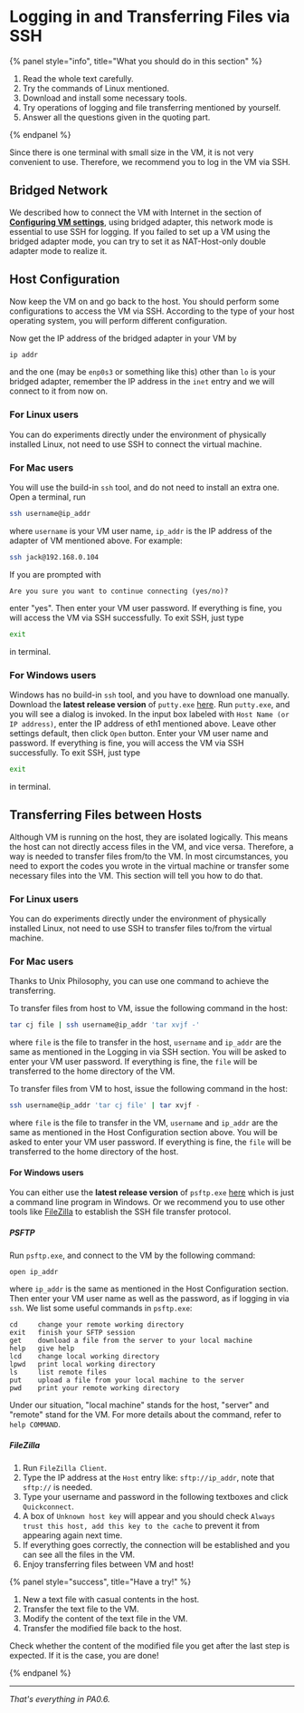 # Logging in and Transferring Files via SSH

{% panel style="info", title="What you should do in this section" %}

1. Read the whole text carefully.
2. Try the commands of Linux mentioned.
3. Download and install some necessary tools.
4. Try operations of logging and file transferring mentioned by yourself.
5. Answer all the questions given in the quoting part.

{% endpanel %}

Since there is one terminal with small size in the VM, it is not very convenient to use. Therefore, we recommend you to log in the VM via SSH.

## Bridged Network

We described how to connect the VM with Internet in the section of **[Configuring VM settings](0.4.md)**, using bridged adapter, this network mode is essential to use SSH for logging. If you failed to set up a VM using the bridged adapter mode, you can try to set it as NAT-Host-only double adapter mode to realize it.

## Host Configuration

Now keep the VM on and go back to the host. You should perform some configurations to access the VM via SSH. According to the type of your host operating system, you will perform different configuration.

Now get the IP address of the bridged adapter in your VM by

```bash
ip addr
```

and the one (may be `enp0s3` or something like this) other than `lo` is your bridged adapter, remember the IP address in the `inet` entry and we will connect to it from now on.

### For Linux users

You can do experiments directly under the environment of physically installed Linux, not need to use SSH to connect the virtual machine.

### For Mac users

You will use the build-in `ssh` tool, and do not need to install an extra one. Open a terminal, run

```bash
ssh username@ip_addr
```

where `username` is your VM user name, `ip_addr` is the IP address of the adapter of VM mentioned above. For example:

```bash
ssh jack@192.168.0.104
```

If you are prompted with

```
Are you sure you want to continue connecting (yes/no)?
```

enter "yes". Then enter your VM user password. If everything is fine, you will access the VM via SSH successfully. To exit SSH, just type

```bash
exit
```

in terminal.

### For Windows users

Windows has no build-in `ssh` tool, and you have to download one manually. Download the **latest release version** of `putty.exe` [here](http://www.chiark.greenend.org.uk/~sgtatham/putty/download.html). Run `putty.exe`, and you will see a dialog is invoked. In the input box labeled with `Host Name (or IP address)`, enter the IP address of eth1 mentioned above. Leave other settings default, then click `Open` button. Enter your VM user name and password. If everything is fine, you will access the VM via SSH successfully. To exit SSH, just type

```bash
exit
```

in terminal.

## Transferring Files between Hosts

Although VM is running on the host, they are isolated logically. This means the host can not directly access files in the VM, and vice versa. Therefore, a way is needed to transfer files from/to the VM. In most circumstances, you need to export the codes you wrote in the virtual machine or transfer some necessary files into the VM. This section will tell you how to do that.

### For Linux users

You can do experiments directly under the environment of physically installed Linux, not need to use SSH to transfer files to/from the virtual machine.

### For Mac users

Thanks to Unix Philosophy, you can use one command to achieve the transferring.

To transfer files from host to VM, issue the following command in the host:

```bash
tar cj file | ssh username@ip_addr 'tar xvjf -'
```

where `file` is the file to transfer in the host, `username` and `ip_addr` are the same as mentioned in the Logging in via SSH section. You will be asked to enter your VM user password. If everything is fine, the `file` will be transferred to the home directory of the VM.

To transfer files from VM to host, issue the following command in the host:

```bash
ssh username@ip_addr 'tar cj file' | tar xvjf -
```

where `file` is the file to transfer in the VM, `username` and `ip_addr` are the same as mentioned in the Host Configuration section above. You will be asked to enter your VM user password. If everything is fine, the `file` will be transferred to the home directory of the host.

#### For Windows users

You can either use the **latest release version** of `psftp.exe` [here](http://www.chiark.greenend.org.uk/~sgtatham/putty/download.html) which is just a command line program in Windows. Or we recommend you to use other tools like [FileZilla](https://filezilla-project.org/) to establish the SSH file transfer protocol.

##### PSFTP

Run `psftp.exe`, and connect to the VM by the following command:

```
open ip_addr
```

where `ip_addr` is the same as mentioned in the Host Configuration section. Then enter your VM user name as well as the password, as if logging in via `ssh`. We list some useful commands in `psftp.exe`:

```
cd     change your remote working directory
exit   finish your SFTP session
get    download a file from the server to your local machine
help   give help
lcd    change local working directory
lpwd   print local working directory
ls     list remote files
put    upload a file from your local machine to the server
pwd    print your remote working directory
```

Under our situation, "local machine" stands for the host, "server" and "remote" stand for the VM. For more details about the command, refer to `help COMMAND`.

##### FileZilla

1. Run `FileZilla Client`.
2. Type the IP address at the `Host` entry like: `sftp://ip_addr`, note that `sftp://` is needed.
3. Type your username and password in the following textboxes and click `Quickconnect`.
4. A box of `Unknown host key` will appear and you should check `Always trust this host, add this key to the cache` to prevent it from appearing again next time.
5. If everything goes correctly, the connection will be established and you can see all the files in the VM.
6. Enjoy transferring files between VM and host!

{% panel style="success", title="Have a try!" %}

1. New a text file with casual contents in the host.
2. Transfer the text file to the VM.
3. Modify the content of the text file in the VM.
4. Transfer the modified file back to the host.

Check whether the content of the modified file you get after the last step is expected. If it is the case, you are done!

{% endpanel %}

---

*That's everything in PA0.6.*